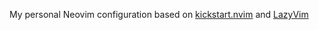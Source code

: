 My personal Neovim configuration based on [kickstart.nvim](https://github.com/nvim-lua/kickstart.nvim) and [LazyVim](https://github.com/LazyVim/LazyVim)
